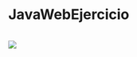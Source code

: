 # JavaWebEjercicio
<br>
<img src="https://drive.google.com/open?id=1PcnuLxungazezocgrcr9eRkSSj-EO-U6">
